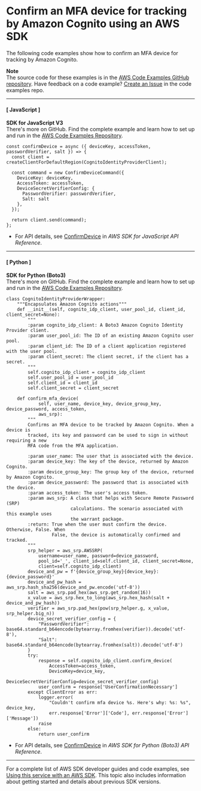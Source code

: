 # Confirm an MFA device for tracking by Amazon Cognito using an AWS SDK<a name="example_cognito-identity-provider_ConfirmDevice_section"></a>

The following code examples show how to confirm an MFA device for tracking by Amazon Cognito\.

**Note**  
The source code for these examples is in the [AWS Code Examples GitHub repository](https://github.com/awsdocs/aws-doc-sdk-examples)\. Have feedback on a code example? [Create an Issue](https://github.com/awsdocs/aws-doc-sdk-examples/issues/new/choose) in the code examples repo\. 

------
#### [ JavaScript ]

**SDK for JavaScript V3**  
 There's more on GitHub\. Find the complete example and learn how to set up and run in the [AWS Code Examples Repository](https://github.com/awsdocs/aws-doc-sdk-examples/tree/main/javascriptv3/example_code/cognito#code-examples)\. 
  

```
const confirmDevice = async ({ deviceKey, accessToken, passwordVerifier, salt }) => {
  const client = createClientForDefaultRegion(CognitoIdentityProviderClient);

  const command = new ConfirmDeviceCommand({
    DeviceKey: deviceKey,
    AccessToken: accessToken,
    DeviceSecretVerifierConfig: {
      PasswordVerifier: passwordVerifier,
      Salt: salt
    },
  });

  return client.send(command);
};
```
+  For API details, see [ConfirmDevice](https://docs.aws.amazon.com/AWSJavaScriptSDK/v3/latest/clients/client-cognito-identity-provider/classes/confirmdevicecommand.html) in *AWS SDK for JavaScript API Reference*\. 

------
#### [ Python ]

**SDK for Python \(Boto3\)**  
 There's more on GitHub\. Find the complete example and learn how to set up and run in the [AWS Code Examples Repository](https://github.com/awsdocs/aws-doc-sdk-examples/tree/main/python/example_code/cognito#code-examples)\. 
  

```
class CognitoIdentityProviderWrapper:
    """Encapsulates Amazon Cognito actions"""
    def __init__(self, cognito_idp_client, user_pool_id, client_id, client_secret=None):
        """
        :param cognito_idp_client: A Boto3 Amazon Cognito Identity Provider client.
        :param user_pool_id: The ID of an existing Amazon Cognito user pool.
        :param client_id: The ID of a client application registered with the user pool.
        :param client_secret: The client secret, if the client has a secret.
        """
        self.cognito_idp_client = cognito_idp_client
        self.user_pool_id = user_pool_id
        self.client_id = client_id
        self.client_secret = client_secret

    def confirm_mfa_device(
            self, user_name, device_key, device_group_key, device_password, access_token,
            aws_srp):
        """
        Confirms an MFA device to be tracked by Amazon Cognito. When a device is
        tracked, its key and password can be used to sign in without requiring a new
        MFA code from the MFA application.

        :param user_name: The user that is associated with the device.
        :param device_key: The key of the device, returned by Amazon Cognito.
        :param device_group_key: The group key of the device, returned by Amazon Cognito.
        :param device_password: The password that is associated with the device.
        :param access_token: The user's access token.
        :param aws_srp: A class that helps with Secure Remote Password (SRP)
                        calculations. The scenario associated with this example uses
                        the warrant package.
        :return: True when the user must confirm the device. Otherwise, False. When
                 False, the device is automatically confirmed and tracked.
        """
        srp_helper = aws_srp.AWSSRP(
            username=user_name, password=device_password,
            pool_id='_', client_id=self.client_id, client_secret=None,
            client=self.cognito_idp_client)
        device_and_pw = f'{device_group_key}{device_key}:{device_password}'
        device_and_pw_hash = aws_srp.hash_sha256(device_and_pw.encode('utf-8'))
        salt = aws_srp.pad_hex(aws_srp.get_random(16))
        x_value = aws_srp.hex_to_long(aws_srp.hex_hash(salt + device_and_pw_hash))
        verifier = aws_srp.pad_hex(pow(srp_helper.g, x_value, srp_helper.big_n))
        device_secret_verifier_config = {
            "PasswordVerifier": base64.standard_b64encode(bytearray.fromhex(verifier)).decode('utf-8'),
            "Salt": base64.standard_b64encode(bytearray.fromhex(salt)).decode('utf-8')
        }
        try:
            response = self.cognito_idp_client.confirm_device(
                AccessToken=access_token,
                DeviceKey=device_key,
                DeviceSecretVerifierConfig=device_secret_verifier_config)
            user_confirm = response['UserConfirmationNecessary']
        except ClientError as err:
            logger.error(
                "Couldn't confirm mfa device %s. Here's why: %s: %s", device_key,
                err.response['Error']['Code'], err.response['Error']['Message'])
            raise
        else:
            return user_confirm
```
+  For API details, see [ConfirmDevice](https://docs.aws.amazon.com/goto/boto3/cognito-idp-2016-04-18/ConfirmDevice) in *AWS SDK for Python \(Boto3\) API Reference*\. 

------

For a complete list of AWS SDK developer guides and code examples, see [Using this service with an AWS SDK](sdk-general-information-section.md)\. This topic also includes information about getting started and details about previous SDK versions\.